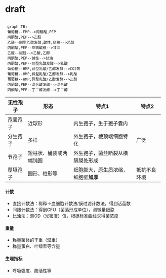 # draft

```mermaid

 graph TB;
 葡萄糖--EMP-->丙酮酸,PEP
 丙酮酸,PEP-->乙醛
 乙醛--同型乙醇发酵,酸性,厌氧-->乙醇
 丙酮酸,PEP--亚硫酸根-->甘油
 乙醛--碱性-->乙酸,乙醇
 丙酮酸,PEP--碱性-->甘油
 丙酮酸,PEP--同型乳酸发酵-->乳酸
 葡萄糖--HMP,异型乳酸/乙醇发酵-->CO2等
 葡萄糖--HMP,异型乳酸/乙醇发酵-->乳酸
 葡萄糖--HMP,异型乳酸/乙醇发酵-->乙醇
 丙酮酸,PEP--混合酸发酵-->混合酸
 丙酮酸,PEP--丁二醇发酵-->丁二醇
```



| 无性孢子 | 形态                   | 特点1                                | 特点2        |
| -------- | ---------------------- | ------------------------------------ | ------------ |
| 孢囊孢子 | 近球形                 | 内生孢子，生于孢子囊内               |              |
| 分生孢子 | 多样                   | 外生孢子，梗顶端细胞特化             | 广泛         |
| 节孢子   | 短柱状、桶装或两端钝圆 | 外生孢子，菌丝断裂从横膈膜处形成     |              |
| 厚垣孢子 | 圆形、柱形等           | 细胞膨大，原生质浓缩，细胞壁**加厚** | 抵抗不良环境 |



#### 计数

- 直接计数法：稀释$\to$血细胞计数法/膜过滤计数法，得到活菌数
- 间接计数法：得到CFU（菌落形成单位），测微量细胞
- 比浊法：测OD（光密度）值，根据标准曲线求得菌浓度

#### 重量

- 称量菌体的干重（湿重）
- 称量蛋白、叶绿素等含量

#### 生理指标

- 呼吸强度、酶活性等





